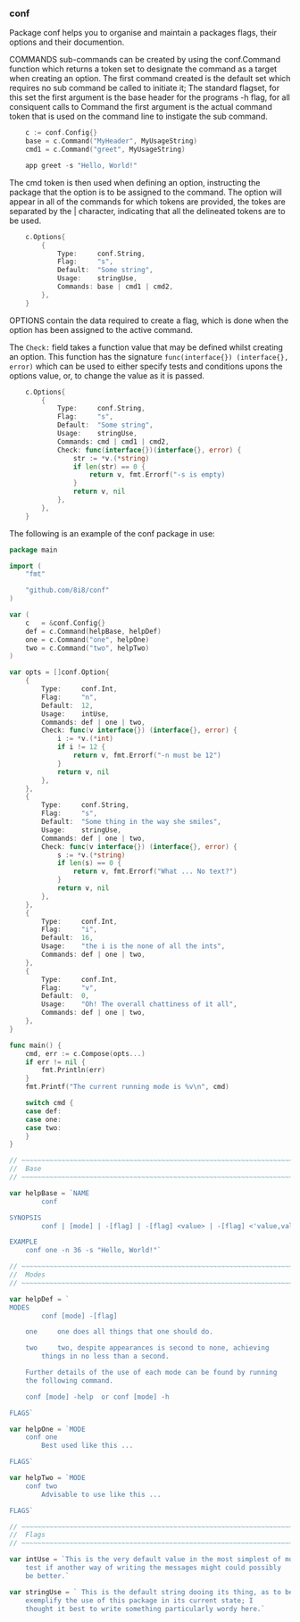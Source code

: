 ### conf

Package conf helps you to organise and maintain a packages flags, their
options and their documention.

COMMANDS sub-commands can be created by using the conf.Command function
which returns a token set to designate the command as a target when
creating an option. The first command created is the default set which
requires no sub command be called to initiate it; The standard flagset,
for this set the first argument is the base header for the programs -h
flag, for all consiquent calls to Command the first argument is the
actual command token that is used on the command line to instigate the
sub command.

```go
	c := conf.Config{}
	base = c.Command("MyHeader", MyUsageString)
	cmd1 = c.Command("greet", MyUsageString)

	app greet -s "Hello, World!"
```

The cmd token is then used when defining an option, instructing the
package that the option is to be assigned to the command. The option
will appear in all of the commands for which tokens are provided, the
tokes are separated by the | character, indicating that all the
delineated tokens are to be used.

```go
	c.Options{
		{
			Type:     conf.String,
			Flag:     "s",
			Default:  "Some string",
			Usage:    stringUse,
			Commands: base | cmd1 | cmd2,
		},
	}
```

OPTIONS contain the data required to create a flag, which is done when
the option has been assigned to the active command.

The `Check:` field takes a function value that may be defined whilst
creating an option. This function has the signature `func(interface{})
(interface{}, error)` which can be used to either specify tests and
conditions upons the options value, or, to change the value as it is
passed.

```go
	c.Options{
		{
			Type:     conf.String,
			Flag:     "s",
			Default:  "Some string",
			Usage:    stringUse,
			Commands: cmd | cmd1 | cmd2,
			Check: func(interface{})(interface{}, error) {
				str := *v.(*string)
				if len(str) == 0 {
					return v, fmt.Errorf("-s is empty)
				}
				return v, nil
			},
		},
	}
```

The following is an example of the conf package in use:

```go
package main

import (
	"fmt"

	"github.com/8i8/conf"
)

var (
	c   = &conf.Config{}
	def = c.Command(helpBase, helpDef)
	one = c.Command("one", helpOne)
	two = c.Command("two", helpTwo)
)

var opts = []conf.Option{
	{
		Type:     conf.Int,
		Flag:     "n",
		Default:  12,
		Usage:    intUse,
		Commands: def | one | two,
		Check: func(v interface{}) (interface{}, error) {
			i := *v.(*int)
			if i != 12 {
				return v, fmt.Errorf("-n must be 12")
			}
			return v, nil
		},
	},
	{
		Type:     conf.String,
		Flag:     "s",
		Default:  "Some thing in the way she smiles",
		Usage:    stringUse,
		Commands: def | one | two,
		Check: func(v interface{}) (interface{}, error) {
			s := *v.(*string)
			if len(s) == 0 {
				return v, fmt.Errorf("What ... No text?")
			}
			return v, nil
		},
	},
	{
		Type:     conf.Int,
		Flag:     "i",
		Default:  16,
		Usage:    "the i is the none of all the ints",
		Commands: def | one | two,
	},
	{
		Type:     conf.Int,
		Flag:     "v",
		Default:  0,
		Usage:    "Oh! The overall chattiness of it all",
		Commands: def | one | two,
	},
}

func main() {
	cmd, err := c.Compose(opts...)
	if err != nil {
		fmt.Println(err)
	}
	fmt.Printf("The current running mode is %v\n", cmd)

	switch cmd {
	case def:
	case one:
	case two:
	}
}

// ~~~~~~~~~~~~~~~~~~~~~~~~~~~~~~~~~~~~~~~~~~~~~~~~~~~~~~~~~~~~~~~~~~~~~~~~~
//  Base
// ~~~~~~~~~~~~~~~~~~~~~~~~~~~~~~~~~~~~~~~~~~~~~~~~~~~~~~~~~~~~~~~~~~~~~~~~~

var helpBase = `NAME
        conf

SYNOPSIS
        conf | [mode] | -[flag] | -[flag] <value> | -[flag] <'value,value,value'>

EXAMPLE
	conf one -n 36 -s "Hello, World!"`

// ~~~~~~~~~~~~~~~~~~~~~~~~~~~~~~~~~~~~~~~~~~~~~~~~~~~~~~~~~~~~~~~~~~~~~~~~~
//  Modes
// ~~~~~~~~~~~~~~~~~~~~~~~~~~~~~~~~~~~~~~~~~~~~~~~~~~~~~~~~~~~~~~~~~~~~~~~~~

var helpDef = `
MODES
        conf [mode] -[flag]

	one     one does all things that one should do.

	two     two, despite appearances is second to none, achieving
		things in no less than a second.

	Further details of the use of each mode can be found by running
	the following command.

	conf [mode] -help  or conf [mode] -h

FLAGS`

var helpOne = `MODE
	conf one
		Best used like this ...

FLAGS`

var helpTwo = `MODE
	conf two
		Advisable to use like this ...

FLAGS`

// ~~~~~~~~~~~~~~~~~~~~~~~~~~~~~~~~~~~~~~~~~~~~~~~~~~~~~~~~~~~~~~~~~~~~~~~~~
//  Flags
// ~~~~~~~~~~~~~~~~~~~~~~~~~~~~~~~~~~~~~~~~~~~~~~~~~~~~~~~~~~~~~~~~~~~~~~~~~

var intUse = `This is the very default value in the most simplest of modes, to
	test if another way of writing the messages might could possibly
	be better.`

var stringUse = ` This is the default string dooing its thing, as to best
	exemplify the use of this package in its current state; I
	thought it best to write something particularly wordy here.`
```
